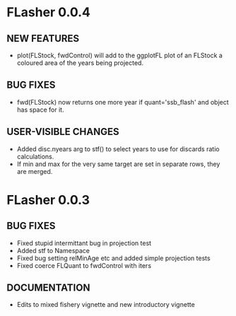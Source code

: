 # FLasher 0.0.4

## NEW FEATURES

- plot(FLStock, fwdControl) will add to the ggplotFL plot of an FLStock a
  coloured area of the years being projected.

## BUG FIXES

- fwd(FLStock) now returns one more year if quant='ssb_flash' and object has space for it.

## USER-VISIBLE CHANGES

- Added disc.nyears arg to stf() to select years to use for discards ratio calculations.
- If min and max for the very same target are set in separate rows, they are merged.

# FLasher 0.0.3

## BUG FIXES

- Fixed stupid intermittant bug in projection test
- Added stf to Namespace
- Fixed bug setting relMinAge etc and added simple projection tests
- Fixed coerce FLQuant to fwdControl with iters

## DOCUMENTATION

- Edits to mixed fishery vignette and new introductory vignette
